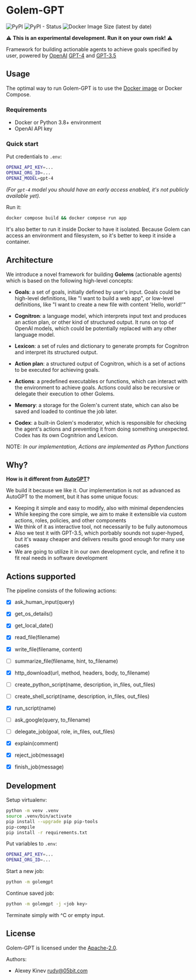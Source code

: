 Golem-GPT 
=========

![PyPI](https://img.shields.io/pypi/v/golem-gpt) ![PyPI - Status](https://img.shields.io/pypi/status/golem-gpt) ![Docker Image Size (latest by date)](https://img.shields.io/docker/image-size/dingolytics/golem-gpt?sort=date)

⚠️ **This is an experimental development. Run it on your own risk!** ⚠️

Framework for building actionable agents to achieve goals specified
by user, powered by [OpenAI](https://openai.com) [GPT-4](https://openai.com/research/gpt-4)
and [GPT-3.5](https://platform.openai.com/docs/models/gpt-3-5)


Usage
-----

The optimal way to run Golem-GPT is to use the [Docker image](https://hub.docker.com/r/dingolytics/golem-gpt) or Docker Compose.

### Requirements

- Docker or Python 3.8+ environment
- OpenAI API key

### Quick start

Put credentials to `.env`:

```bash
OPENAI_API_KEY=...
OPENAI_ORG_ID=...
OPENAI_MODEL=gpt-4
```

*(For `gpt-4` model you should have an early access enabled, it's not publicly available yet).*

Run it:

```bash
docker compose build && docker compose run app
```

It's also better to run it inside Docker to have it isolated. Because
Golem can access an environment and filesystem, so it's better to keep
it inside a container.


Architecture
------------

We introduce a novel framework for building **Golems** (actionable agents)
which is based on the following high-level concepts:

- **Goals**: a set of goals, initially defined by user's input. Goals could
  be high-level definitions, like "I want to build a web app", or low-level
  definitions, like "I want to create a new file with content 'Hello, world!'"

- **Cognitron**: a language model, which interprets input text and produces an
  action plan, or other kind of structured output. It runs on top of OpenAI
  models, which could be potentially replaced with any other language model.

- **Lexicon**: a set of rules and dictionary to generate prompts for Cognitron
  and interpret its structured output.

- **Action plan**: a structured output of Cognitron, which is a set of
  actions to be executed for achieving goals.

- **Actions**: a predefined executables or functions, which can interact
  with the environment to achieve goals. Actions could also be recursive or
  delegate their execution to other Golems.

- **Memory**: a storage for the Golem's current state, which can also be
  saved and loaded to continue the job later.

- **Codex**: a built-in Golem's moderator, which is responsible for
  checking the agent's actions and preventing it from doing something
  unexpected. Codex has its own Cognitrion and Lexicon.

NOTE: *In our implementation, Actions are implemented as Python functions*


Why?
----

**How is it different from [AutoGPT](https://github.com/Significant-Gravitas/Auto-GPT)?**

We build it because we like it. Our implementation is not as advanced
as AutoGPT to the moment, but it has some unique focus:

- Keeping it simple and easy to modify, also with minimal dependencies
- While keeping the core simple, we aim to make it extensible via custom
  actions, roles, policies, and other components
- We think of it as interactive tool, not necessarily to be fully autonomous
- Also we test it with GPT-3.5, which porbably sounds not super-hyped,
  but it's waaay cheaper and delivers results good enough for many use cases
- We are going to utilize it in our own development cycle, and refine it
  to fit real needs in software development


Actions supported
-----------------

The pipeline consists of the following actions:

- [x] ask_human_input(query)
- [x] get_os_details()
- [x] get_local_date()
- [x] read_file(filename)
- [x] write_file(filename, content)
- [ ] summarize_file(filename, hint, to_filename)
- [x] http_download(url, method, headers, body, to_filename)
- [ ] create_python_script(name, description, in_files, out_files)
- [ ] create_shell_script(name, description, in_files, out_files)
- [x] run_script(name)
- [ ] ask_google(query, to_filename)
- [ ] delegate_job(goal, role, in_files, out_files)
- [x] explain(comment)
- [x] reject_job(message)
- [x] finish_job(message)


Development
-----------

Setup virtualenv:

```bash
python -m venv .venv
source .venv/bin/activate
pip install --upgrade pip pip-tools
pip-compile
pip install -r requirements.txt
```

Put variables to `.env`:

```bash
OPENAI_API_KEY=...
OPENAI_ORG_ID=...
```

Start a new job:

```bash
python -m golemgpt
```

Continue saved job:

```bash
python -m golemgpt -j <job key>
```

Terminate simply with ^C or empty input.


License
-------

Golem-GPT is licensed under the [Apache-2.0](LICENSE).

Authors:

- Alexey Kinev <rudy@05bit.com>

